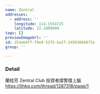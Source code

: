 ```yaml
---
name: Zentral
addresses:
  - address: ''
    longitude: 114.1554725
    latitude: 22.2809099
tags: []
previewImageUrl: ''
id: 254a64ff-f9e9-52f5-ba2f-24563664072a
group: ''

---
```

### Detail
蘭桂芳 Zentral Club 投資者撐警撐上腦
https://lihkg.com/thread/1287318/page/1
